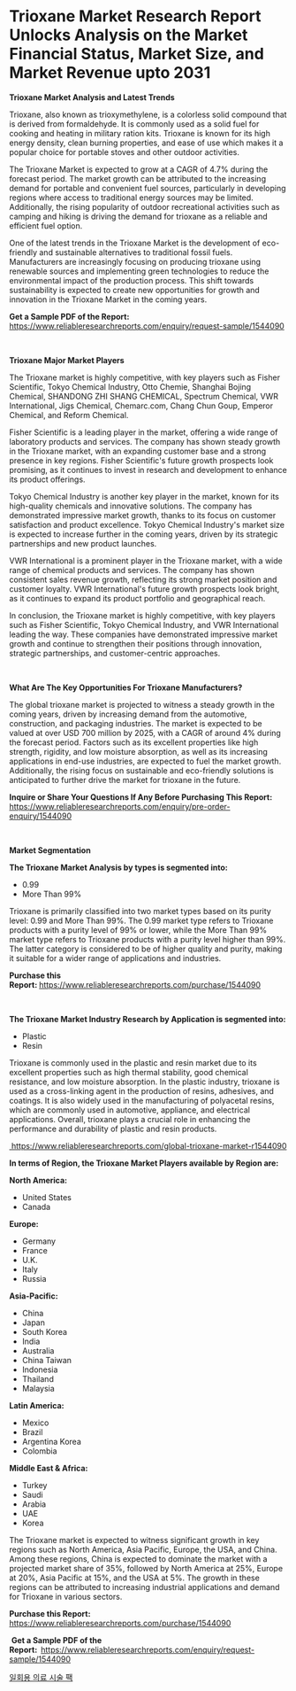<p><h1>Trioxane Market Research Report Unlocks Analysis on the Market Financial Status, Market Size, and Market Revenue upto 2031</h1></p><p><strong>Trioxane Market Analysis and Latest Trends</strong></p>
<p><p>Trioxane, also known as trioxymethylene, is a colorless solid compound that is derived from formaldehyde. It is commonly used as a solid fuel for cooking and heating in military ration kits. Trioxane is known for its high energy density, clean burning properties, and ease of use which makes it a popular choice for portable stoves and other outdoor activities.</p><p>The Trioxane Market is expected to grow at a CAGR of 4.7% during the forecast period. The market growth can be attributed to the increasing demand for portable and convenient fuel sources, particularly in developing regions where access to traditional energy sources may be limited. Additionally, the rising popularity of outdoor recreational activities such as camping and hiking is driving the demand for trioxane as a reliable and efficient fuel option.</p><p>One of the latest trends in the Trioxane Market is the development of eco-friendly and sustainable alternatives to traditional fossil fuels. Manufacturers are increasingly focusing on producing trioxane using renewable sources and implementing green technologies to reduce the environmental impact of the production process. This shift towards sustainability is expected to create new opportunities for growth and innovation in the Trioxane Market in the coming years.</p></p>
<p><strong>Get a Sample PDF of the Report:&nbsp;</strong> <a href="https://www.reliableresearchreports.com/enquiry/request-sample/1544090">https://www.reliableresearchreports.com/enquiry/request-sample/1544090</a></p>
<p>&nbsp;</p>
<p><strong>Trioxane Major Market Players</strong></p>
<p><p>The Trioxane market is highly competitive, with key players such as Fisher Scientific, Tokyo Chemical Industry, Otto Chemie, Shanghai Bojing Chemical, SHANDONG ZHI SHANG CHEMICAL, Spectrum Chemical, VWR International, Jigs Chemical, Chemarc.com, Chang Chun Goup, Emperor Chemical, and Reform Chemical.</p><p>Fisher Scientific is a leading player in the market, offering a wide range of laboratory products and services. The company has shown steady growth in the Trioxane market, with an expanding customer base and a strong presence in key regions. Fisher Scientific's future growth prospects look promising, as it continues to invest in research and development to enhance its product offerings.</p><p>Tokyo Chemical Industry is another key player in the market, known for its high-quality chemicals and innovative solutions. The company has demonstrated impressive market growth, thanks to its focus on customer satisfaction and product excellence. Tokyo Chemical Industry's market size is expected to increase further in the coming years, driven by its strategic partnerships and new product launches.</p><p>VWR International is a prominent player in the Trioxane market, with a wide range of chemical products and services. The company has shown consistent sales revenue growth, reflecting its strong market position and customer loyalty. VWR International's future growth prospects look bright, as it continues to expand its product portfolio and geographical reach.</p><p>In conclusion, the Trioxane market is highly competitive, with key players such as Fisher Scientific, Tokyo Chemical Industry, and VWR International leading the way. These companies have demonstrated impressive market growth and continue to strengthen their positions through innovation, strategic partnerships, and customer-centric approaches.</p></p>
<p>&nbsp;</p>
<p><strong>What Are The Key Opportunities For Trioxane Manufacturers?</strong></p>
<p><p>The global trioxane market is projected to witness a steady growth in the coming years, driven by increasing demand from the automotive, construction, and packaging industries. The market is expected to be valued at over USD 700 million by 2025, with a CAGR of around 4% during the forecast period. Factors such as its excellent properties like high strength, rigidity, and low moisture absorption, as well as its increasing applications in end-use industries, are expected to fuel the market growth. Additionally, the rising focus on sustainable and eco-friendly solutions is anticipated to further drive the market for trioxane in the future.</p></p>
<p><strong>Inquire or Share Your Questions If Any Before Purchasing This Report:</strong> <a href="https://www.reliableresearchreports.com/enquiry/pre-order-enquiry/1544090">https://www.reliableresearchreports.com/enquiry/pre-order-enquiry/1544090</a></p>
<p>&nbsp;</p>
<p><strong>Market Segmentation</strong></p>
<p><strong>The Trioxane Market Analysis by types is segmented into:</strong></p>
<p><ul><li>0.99</li><li>More Than 99%</li></ul></p>
<p><p>Trioxane is primarily classified into two market types based on its purity level: 0.99 and More Than 99%. The 0.99 market type refers to Trioxane products with a purity level of 99% or lower, while the More Than 99% market type refers to Trioxane products with a purity level higher than 99%. The latter category is considered to be of higher quality and purity, making it suitable for a wider range of applications and industries.</p></p>
<p><strong>Purchase this Report:&nbsp;</strong><a href="https://www.reliableresearchreports.com/purchase/1544090">https://www.reliableresearchreports.com/purchase/1544090</a></p>
<p>&nbsp;</p>
<p><strong>The Trioxane Market Industry Research by Application is segmented into:</strong></p>
<p><ul><li>Plastic</li><li>Resin</li></ul></p>
<p><p>Trioxane is commonly used in the plastic and resin market due to its excellent properties such as high thermal stability, good chemical resistance, and low moisture absorption. In the plastic industry, trioxane is used as a cross-linking agent in the production of resins, adhesives, and coatings. It is also widely used in the manufacturing of polyacetal resins, which are commonly used in automotive, appliance, and electrical applications. Overall, trioxane plays a crucial role in enhancing the performance and durability of plastic and resin products.</p></p>
<p><a href="https://www.reliableresearchreports.com/global-trioxane-market-r1544090">&nbsp;https://www.reliableresearchreports.com/global-trioxane-market-r1544090</a></p>
<p><strong>In terms of Region, the Trioxane Market Players available by Region are:</strong></p>
<p>
    <p> <strong> North America: </strong>
        <ul>
            <li>United States</li>
            <li>Canada</li>
        </ul>
        </p> 
    <p> <strong> Europe: </strong>
        <ul>
            <li>Germany</li>
            <li>France</li>
            <li>U.K.</li>
            <li>Italy</li>
            <li>Russia</li>
        </ul>
        </p> 
    <p> <strong> Asia-Pacific: </strong>
        <ul>
            <li>China</li>
            <li>Japan</li>
            <li>South Korea</li>
            <li>India</li>
            <li>Australia</li>
            <li>China Taiwan</li>
            <li>Indonesia</li>
            <li>Thailand</li>
            <li>Malaysia</li>
        </ul>
        </p> 
    <p> <strong> Latin America: </strong>
        <ul>
            <li>Mexico</li>
            <li>Brazil</li>
            <li>Argentina Korea</li>
            <li>Colombia</li>
        </ul>
        </p> 
    <p> <strong> Middle East & Africa: </strong>
        <ul>
            <li>Turkey</li>
            <li>Saudi</li>
            <li>Arabia</li>
            <li>UAE</li>
            <li>Korea</li>
        </ul>
    </p>
    </p>
<p><p>The Trioxane market is expected to witness significant growth in key regions such as North America, Asia Pacific, Europe, the USA, and China. Among these regions, China is expected to dominate the market with a projected market share of 35%, followed by North America at 25%, Europe at 20%, Asia Pacific at 15%, and the USA at 5%. The growth in these regions can be attributed to increasing industrial applications and demand for Trioxane in various sectors.</p></p>
<p><strong>Purchase this Report: </strong><a href="https://www.reliableresearchreports.com/purchase/1544090">https://www.reliableresearchreports.com/purchase/1544090</a></p>
<p>&nbsp;<strong>Get a Sample PDF of the Report:&nbsp;&nbsp;</strong><a href="https://www.reliableresearchreports.com/enquiry/request-sample/1544090">https://www.reliableresearchreports.com/enquiry/request-sample/1544090</a></p>
<p><strong></strong></p>
<p><p><a href="https://github.com/BrettWeberrt8767765/Market-Research-Report-List-2/blob/main/8549699118890.md">일회용 의료 시술 팩</a></p></p>